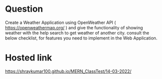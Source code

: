 # Question
 Create a Weather Application using OpenWeather API ( https://openweathermap.org/ ) and give the functionality of showing weather with the help search to get weather of another city. consult the below checklist, for features you need to implement in the Web Application.
# Hosted link
https://shraykumar100.github.io/MERN_ClassTest/14-03-2022/